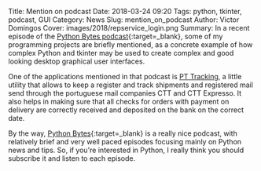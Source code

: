 Title: Mention on podcast
Date: 2018-03-24 09:20
Tags: python, tkinter, podcast, GUI
Category: News
Slug: mention_on_podcast
Author: Victor Domingos
Cover: images/2018/repservice_login.png
Summary: In a recent episode of the [Python Bytes podcast](http://bit.ly/PyBytes63){:target=_blank}, some of my programming projects are briefly mentioned, as a concrete example of how complex Python and tkinter may be used to create complex and good looking desktop graphical user interfaces.

One of the applications mentioned in that podcast is [PT Tracking](http://bit.ly/PTTracking), a little utility that allows to keep a register and track shipments and registered mail send through the portuguese mail companies CTT and CTT Expresso. It also helps in making sure that all checks for orders with payment on delivery are correctly received and deposited on the bank on the correct date.

By the way, [Python Bytes](https://pythonbytes.fm){:target=_blank} is a really nice podcast, with relatively brief and very well paced episodes focusing mainly on Python news and tips. So, if you're interested in Python, I really think you should subscribe it and listen to each episode.
